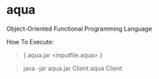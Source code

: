 # aqua

Object-Oriented Functional Programming Language


How To Execute: 

> { aqua.jar <inputfile.aqua> <classname> }
  
> java -jar aqua.jar Client.aqua Client

